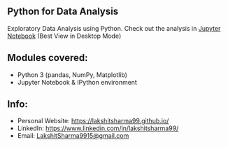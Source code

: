 ## Python for Data Analysis

Exploratory Data Analysis using Python. Check out the analysis in <a href="https://github.com/lakshitsharma99/Data-Analysis-with-Python/blob/main/Data%20Analysis%20with%20Python.ipynb">Jupyter Notebook</a> (Best View in Desktop Mode)


## Modules covered:

* Python 3 (pandas, NumPy, Matplotlib)
* Jupyter Notebook & IPython environment 

## Info:

* Personal Website: <https://lakshitsharma99.github.io/>
* LinkedIn: <https://www.linkedin.com/in/lakshitsharma99/>
* Email: <a href="mailto:lakshitsharma9915@gmail.com">LakshitSharma9915@gmail.com</a>
